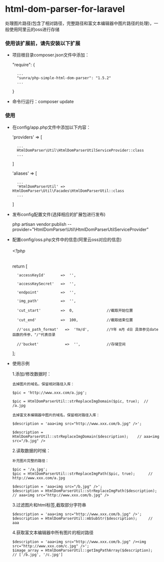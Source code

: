 # html-dom-parser-for-laravel
处理图片路径(包含了相对路径，完整路径和富文本编辑器中图片路径的处理)，一般使用阿里云的oss进行存储

### 使用该扩展前，请先安装以下扩展
- 项目根目录composer.json文件中添加：

    "require": {
    
        ...    
        "sunra/php-simple-html-dom-parser": "1.5.2"
        ...
    }

- 命令行运行：composer update

### 使用
- 在config/app.php文件中添加以下内容：

    'providers' => [
    
        ...
        HtmlDomParser\Util\HtmlDomParserUtilServiceProvider::class
        ...
    ]

    'aliases' => [
        
        ...
        'HtmlDomParserUtil' => HtmlDomParser\Util\Facades\HtmlDomParserUtil::class
        ...
    ]
    
- 发布config配置文件(选择相应的扩展包进行发布)

    php artisan vendor:publish --provider="HtmlDomParser\Util\HtmlDomParserUtilServiceProvider"

- 配置config/oss.php文件中的信息(阿里云oss对应的信息)

    ###### <?php
    
    return [
        
        'accessKeyId'       =>  '',
        
        'accessKeySecret'   =>  '',
        
        'endpoint'          =>  '',
        
        'img_path'          =>  '',
        
        'cut_start'         =>  0,               //截取开始位置
         
        'cut_end'           =>  100,             //截取结束位置
        
        //'oss_path_format'   =>  'Ym/d',        //Y年 m月 d日 具体参见date函数的传参，"/"代表目录
        
        //'bucket'            =>  '',            //存储空间
        
    ];

- 使用示例
    
    1.添加/修改数据时：
    
      去掉图片的域名，保留相对路径入库：
    
      $pic = 'http://www.xxx.com/a.jpg';
    
      $pic = HtmlDomParserUtil::strReplaceImgDomain($pic, true);  // /a.jpg
    
      去掉富文本编辑器中图片的域名，保留相对路径入库：
    
      $description = 'aaa<img src="http://www.xxx.com/b.jpg" />';
    
      $description = HtmlDomParserUtil::strReplaceImgDomain($description);    // aaa<img src="/b.jpg" />
    
    2.读取数据的时候：
    
      补充图片完整的路径：
      
      $pic = '/a.jpg';
      $pic = HtmlDomParserUtil::strReplaceImgPath($pic, true);      // http://www.xxx.com/a.jpg
      
      $description = 'aaa<img src="/b.jpg" />';
      $description = HtmlDomParserUtil::strReplaceImgPath($description);    // aaa<img src="http://www.xxx.com/b.jpg" />

    3.过滤图片和html标签,截取部分字符串
    
      $description = 'aaa<img src="http://www.xxx.com/b.jpg" />';
      $description = HtmlDomParserUtil::mbSubStr($description);     // aaa
    
    4.获取富文本编辑器中所有图片的相对路径
      
      $description = 'aaa<img src="http://www.xxx.com/b.jpg" /><img src="http://www.xxx.com/c.jpg" />';
      $image_array = HtmlDomParserUtil::getImgPathArray($description);      // ['/b.jpg', '/c.jpg']
